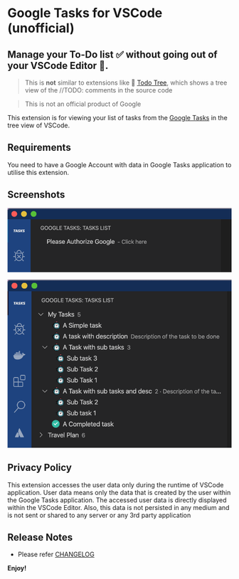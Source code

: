 # Google Tasks for VSCode (unofficial)

## Manage your To-Do list ✅ without going out of your VSCode Editor 🤖.

> This is **not** similar to extensions like 🌳 [Todo Tree](https://marketplace.visualstudio.com/items?itemName=Gruntfuggly.todo-tree), which shows a tree view of the //TODO: comments in the source code

> This is not an official product of Google

This extension is for viewing your list of tasks from the [Google Tasks](https://support.google.com/tasks/answer/7675772) in the tree view of VSCode.

## Requirements

You need to have a Google Account with data in Google Tasks application to utilise this extension.

## Screenshots

![SignIn](resources/authorize.png)

![Tree view of Google Tasks](resources/treeView.png)

## Privacy Policy

This extension accesses the user data only during the runtime of VSCode application. User data means only the data that is created by the user within the Google Tasks application. The accessed user data is directly displayed within the VSCode Editor. Also, this data is not persisted in any medium and is not sent or shared to any server or any 3rd party application

## Release Notes

- Please refer [CHANGELOG](CHANGELOG.md)

**Enjoy!**
